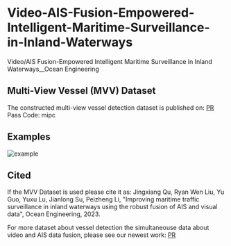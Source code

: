 # Video-AIS-Fusion-Empowered-Intelligent-Maritime-Surveillance-in-Inland-Waterways
Video/AIS Fusion-Empowered Intelligent Maritime Surveillance in Inland Waterways__Ocean Engineering

## Multi-View Vessel (MVV) Dataset

The constructed multi-view vessel detection dataset is published on:
[PR](https://pan.baidu.com/s/1vfws54AN5WiCgITGOR_hoQ) 
Pass Code: mipc

## Examples

![example](examples/Dataset_collect.jpg)

## Cited

If the MVV Dataset is used please cite it as: Jingxiang Qu, Ryan Wen Liu, Yu Guo, Yuxu Lu, Jianlong Su, Peizheng Li, "Improving maritime traffic surveillance in inland waterways using the robust fusion of AIS and visual data", Ocean Engineering, 2023.

For more dataset about vessel detection the simultaneouse data about video and AIS data fusion, please see our newest work: [PR](https://github.com/gy65896/FVessel)
